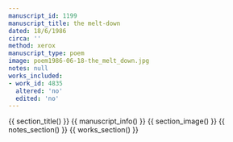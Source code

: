 ```yaml
---
manuscript_id: 1199
manuscript_title: the melt-down
dated: 18/6/1986
circa: ''
method: xerox
manuscript_type: poem
image: poem1986-06-18-the_melt_down.jpg
notes: null
works_included:
- work_id: 4835
  altered: 'no'
  edited: 'no'
---
```


{{ section_title() }}
{{ manuscript_info() }}
{{ section_image() }}
{{ notes_section() }}
{{ works_section() }}
